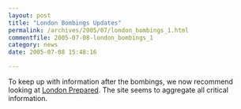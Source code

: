 ```yaml
---
layout: post
title: "London Bombings Updates"
permalink: /archives/2005/07/london_bombings_1.html
commentfile: 2005-07-08-london_bombings_1
category: news
date: 2005-07-08 15:48:16

---
```


To keep up with information after the bombings, we now recommend looking at [London Prepared](http://www.londonprepared.gov.uk/). The site seems to aggregate all critical information.
